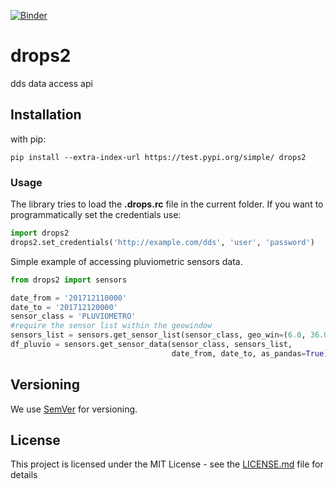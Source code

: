 [![Binder](https://mybinder.org/badge.svg)](https://mybinder.org/v2/gh/CIMAFoundation/drops2/master?filepath=example_notebook.ipynb)

# drops2
dds data access api

## Installation

with pip:
```
pip install --extra-index-url https://test.pypi.org/simple/ drops2
```

### Usage

The library tries to load the __.drops.rc__ file in the current folder.
If you want to programmatically set the credentials use:
```python
import drops2
drops2.set_credentials('http://example.com/dds', 'user', 'password')
```

Simple example of accessing pluviometric sensors data.
```python
from drops2 import sensors

date_from = '201712110000'
date_to = '201712120000'
sensor_class = 'PLUVIOMETRO'
#require the sensor list within the geowindow
sensors_list = sensors.get_sensor_list(sensor_class, geo_win=(6.0, 36.0, 18.6, 47.5))
df_pluvio = sensors.get_sensor_data(sensor_class, sensors_list, 
                                    date_from, date_to, as_pandas=True)

```


## Versioning

We use [SemVer](http://semver.org/) for versioning. 


## License

This project is licensed under the MIT License - see the [LICENSE.md](LICENSE.md) file for details
